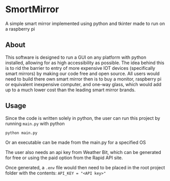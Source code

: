 # SmortMirror
A simple smart mirror implemented using python and tkinter made to run on a raspberry pi

## About
This software is designed to run a GUI on any platform with python installed, allowing
for as high accessibility as possible. The idea behind this is to rid the barrier
to entry of more expensive IOT devices (specifically smart mirrors) by making our code
free and open source. All users would need to build there own smart mirror then is to 
buy a monitor, raspberry pi or equivalent inexpensive computer, and one-way glass, which 
would add up to a much lower cost than the leading smart mirror brands.

## Usage
Since the code is written solely in python, the user can run this project by running `main.py`
with python

`python main.py`

Or an executable can be made from the main.py for a specified OS

The user also needs an api key from Weather Bit, which can be generated for free or using the paid option from
the Rapid API site.

Once generated, a `.env` file would then need to be placed in the root project folder with the contents:
`API_KEY = "<API key>"`